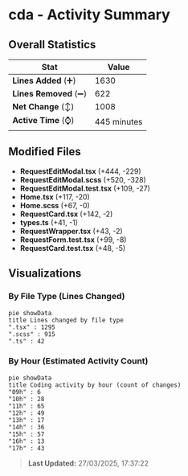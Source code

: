 # cda - Activity Summary 

## Overall Statistics

| Stat                   | Value                                                             |
| ---------------------- | ----------------------------------------------------------------- |
| **Lines Added** (➕)   | 1630                                          |
| **Lines Removed** (➖) | 622                                        |
| **Net Change** (↕)    | 1008                |
| **Active Time** (⌚)   | 445 minutes |


## Modified Files
- **RequestEditModal.tsx** (+444, -229)
- **RequestEditModal.scss** (+520, -328)
- **RequestEditModal.test.tsx** (+109, -27)
- **Home.tsx** (+117, -20)
- **Home.scss** (+67, -0)
- **RequestCard.tsx** (+142, -2)
- **types.ts** (+41, -1)
- **RequestWrapper.tsx** (+43, -2)
- **RequestForm.test.tsx** (+99, -8)
- **RequestCard.test.tsx** (+48, -5)

## Visualizations

### By File Type (Lines Changed)

```mermaid
pie showData
title Lines changed by file type
".tsx" : 1295
".scss" : 915
".ts" : 42
```

### By Hour (Estimated Activity Count)

```mermaid
pie showData
title Coding activity by hour (count of changes)
"09h" : 6
"10h" : 28
"11h" : 65
"12h" : 49
"13h" : 17
"14h" : 36
"15h" : 57
"16h" : 13
"17h" : 43
```


> **Last Updated:** 27/03/2025, 17:37:22